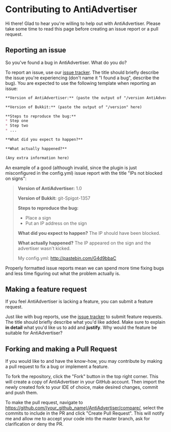 Contributing to AntiAdvertiser
==============================

Hi there! Glad to hear you're willing to help out with AntiAdvertiser. Please take some time to read this page before creating an issue report or a pull request.

Reporting an issue
------------------
So you've found a bug in AntiAdvertiser. What do you do?

To report an issue, use our [issue tracker](https://github.com/MrEinStain/AntiAdvertiser/issues/new). The title should briefly describe the issue you're experiencing (don't name it "I found a bug", describe the bug). You are expected to use the following template when reporting an issue:

```markdown
**Version of AntiAdvertiser:** (paste the output of "/version AntiAdvertiser" here)

**Version of Bukkit:** (paste the output of "/version" here)

**Steps to reproduce the bug:**
* Step one
* Step two
* ...

**What did you expect to happen?**

**What actually happened?**

(Any extra information here)
```

An example of a good (although invalid, since the plugin is just misconfigured in the config.yml) issue report with the title "IPs not blocked on signs":

> **Version of AntiAdvertiser:** 1.0
>
> **Version of Bukkit:** git-Spigot-1357
>
> **Steps to reproduce the bug:**
> * Place a sign
> * Put an IP address on the sign
>
> **What did you expect to happen?** The IP should have been blocked.
>
> **What actually happened?** The IP appeared on the sign and the advertiser wasn't kicked.
>
> My config.yml: http://pastebin.com/G4d9bbaC

Properly formatted issue reports mean we can spend more time fixing bugs and less time figuring out what the problem actually is.

Making a feature request
------------------------
If you feel AntiAdvertiser is lacking a feature, you can submit a feature request.

Just like with bug reports, use the [issue tracker](https://github.com/MrEinStain/AntiAdvertiser/issues/new) to submit feature requests. The title should briefly describe what you'd like added. Make sure to explain **in detail** what you'd like us to add and **justify**. Why would the feature be suitable for AntiAdvertiser?

Forking and making a Pull Request
---------------------------------
If you would like to and have the know-how, you may contribute by making a pull request to fix a bug or implement a feature.

To fork the repository, click the "Fork" button in the top right corner. This will create a copy of AntiAdvertiser in your GitHub account. Then import the newly created fork to your IDE of choice, make desired changes, commit and push them.

To make the pull request, navigate to https://github.com/(your_github_name)/AntiAdvertiser/compare/, select the commits to include in the PR and click "Create Pull Request". This will notify me and allow me to accept your code into the master branch, ask for clarification or deny the PR.